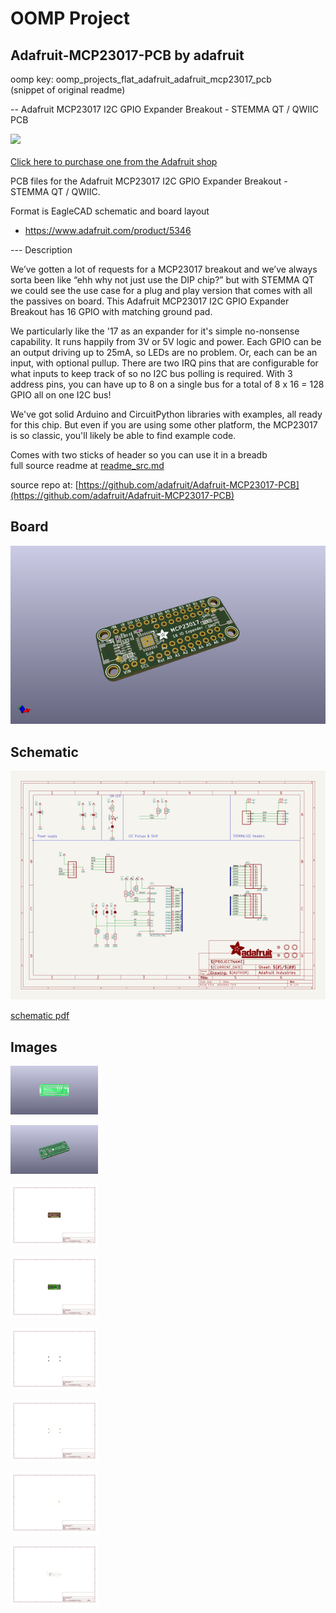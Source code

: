 # OOMP Project  
## Adafruit-MCP23017-PCB  by adafruit  
  
oomp key: oomp_projects_flat_adafruit_adafruit_mcp23017_pcb  
(snippet of original readme)  
  
-- Adafruit MCP23017 I2C GPIO Expander Breakout - STEMMA QT / QWIIC PCB  
  
<a href="http://www.adafruit.com/products/5346"><img src="assets/5346.jpg?raw=true" width="500px"><br/>  
Click here to purchase one from the Adafruit shop</a>  
  
PCB files for the Adafruit MCP23017 I2C GPIO Expander Breakout - STEMMA QT / QWIIC.   
  
Format is EagleCAD schematic and board layout  
* https://www.adafruit.com/product/5346  
  
--- Description  
  
We’ve gotten a lot of requests for a MCP23017 breakout and we’ve always sorta been like “ehh why not just use the DIP chip?” but with STEMMA QT we could see the use case for a plug and play version that comes with all the passives on board. This Adafruit MCP23017 I2C GPIO Expander Breakout has 16 GPIO with matching ground pad.  
  
We particularly like the '17 as an expander for it's simple no-nonsense capability. It runs happily from 3V or 5V logic and power. Each GPIO can be an output driving up to 25mA, so LEDs are no problem. Or, each can be an input, with optional pullup. There are two IRQ pins that are configurable for what inputs to keep track of so no I2C bus polling is required. With 3 address pins, you can have up to 8 on a single bus for a total of 8 x 16 = 128 GPIO all on one I2C bus!  
  
We've got solid Arduino and CircuitPython libraries with examples, all ready for this chip. But even if you are using some other platform, the MCP23017 is so classic, you'll likely be able to find example code.  
  
Comes with two sticks of header so you can use it in a breadb  
  full source readme at [readme_src.md](readme_src.md)  
  
source repo at: [https://github.com/adafruit/Adafruit-MCP23017-PCB](https://github.com/adafruit/Adafruit-MCP23017-PCB)  
## Board  
  
[![working_3d.png](working_3d_600.png)](working_3d.png)  
## Schematic  
  
[![working_schematic.png](working_schematic_600.png)](working_schematic.png)  
  
[schematic pdf](working_schematic.pdf)  
## Images  
  
[![working_3D_bottom.png](working_3D_bottom_140.png)](working_3D_bottom.png)  
  
[![working_3D_top.png](working_3D_top_140.png)](working_3D_top.png)  
  
[![working_assembly_page_01.png](working_assembly_page_01_140.png)](working_assembly_page_01.png)  
  
[![working_assembly_page_02.png](working_assembly_page_02_140.png)](working_assembly_page_02.png)  
  
[![working_assembly_page_03.png](working_assembly_page_03_140.png)](working_assembly_page_03.png)  
  
[![working_assembly_page_04.png](working_assembly_page_04_140.png)](working_assembly_page_04.png)  
  
[![working_assembly_page_05.png](working_assembly_page_05_140.png)](working_assembly_page_05.png)  
  
[![working_assembly_page_06.png](working_assembly_page_06_140.png)](working_assembly_page_06.png)  

